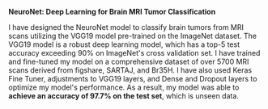 **NeuroNet: Deep Learning for Brain MRI Tumor Classification**

I have designed the NeuroNet model to classify brain tumors from MRI scans utilizing the VGG19 model pre-trained on the ImageNet dataset. The VGG19 model is a robust deep learning model, which has a top-5 test accuracy exceeding 90% on ImageNet's cross validation set. I have trained and fine-tuned my model on a comprehensive dataset of over 5700 MRI scans derived from figshare, SARTAJ, and Br35H. I have also used Keras Fine Tuner, adjustments to VGG19 layers, and Dense and Dropout layers to optimize my model's performance. As a result, my model was able to **achieve an accuracy of 97.7% on the test set**, which is unseen data.
